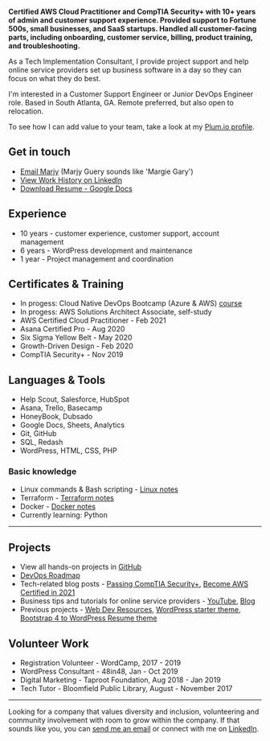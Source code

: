 **Certified AWS Cloud Practitioner and CompTIA Security+ with 10+ years of admin and customer support experience. Provided support to Fortune 500s, small businesses, and SaaS startups. Handled all customer-facing parts, including onboarding, customer service, billing, product training, and troubleshooting.** 

As a Tech Implementation Consultant, I provide project support and help online service providers set up business software in a day so they can focus on what they do best.  

I'm interested in a Customer Support Engineer or Junior DevOps Engineer role. Based in South Atlanta, GA. Remote preferred, but also open to relocation. 

To see how I can add value to your team, take a look at my [Plum.io profile](https://secure.plum.io/p/hk14dNZ_esxZzpK9gEMvXg).

## Get in touch 
- [Email Marjy](mailto:marjyguery+gh@gmail.com) (Marjy Guery sounds like 'Margie Gary')
- [View Work History on LinkedIn](https://www.linkedin.com/in/msguery)
- [Download Resume - Google Docs](https://msguery.net/resume-doc)

## Experience
- 10 years - customer experience, customer support, account management 
- 6 years - WordPress development and maintenance
- 1 year - Project management and coordination

## Certificates & Training
- In progess: Cloud Native DevOps Bootcamp (Azure & AWS) [course](http://cloudskills.io/)
- In progess: AWS Solutions Architect Associate, self-study
- AWS Certified Cloud Practitioner - Feb 2021
- Asana Certified Pro - Aug 2020
- Six Sigma Yellow Belt - May 2020
- Growth-Driven Design - Feb 2020
- CompTIA Security+ - Nov 2019

## Languages & Tools
- Help Scout, Salesforce, HubSpot
- Asana, Trello, Basecamp
- HoneyBook, Dubsado
- Google Docs, Sheets, Analytics
- Git, GitHub
- SQL, Redash
- WordPress, HTML, CSS, PHP

### Basic knowledge
- Linux commands & Bash scripting - [Linux notes](https://github.com/mguery/linux)
- Terraform - [Terraform notes](https://github.com/mguery/terraform) 
- Docker - [Docker notes](https://github.com/mguery/docker)
- Currently learning: Python

---

## Projects
- View all hands-on projects in [GitHub](https://github.com/mguery)
- [DevOps Roadmap](https://mguery.github.io/devops-notes/)
- Tech-related blog posts - [Passing CompTIA Security+](https://msguery.net/passing-the-comptia-securityplus-exam), [Become AWS Certified in 2021](https://msguery.net/aws-certified)
- Business tips and tutorials for online service providers - [YouTube](https://www.youtube.com/channel/UCH45NDaOXaxnGw5RBBgYQOg/videos), [Blog](https://msguery.net/blog)
- Previous projects - [Web Dev Resources](https://mguery.github.io/web-dev), [WordPress starter theme](https://github.com/mguery/base-theme), [Bootstrap 4 to WordPress Resume theme](https://github.com/mguery/bs4-wp-resume)

## Volunteer Work
- Registration Volunteer - WordCamp, 2017 - 2019
- WordPress Consultant - 48in48, Jan - Oct 2019
- Digital Marketing - Taproot Foundation, Aug 2018 - Jan 2019
- Tech Tutor - Bloomfield Public Library, August - November 2017

---

Looking for a company that values diversity and inclusion, volunteering and community involvement with room to grow within the company. If that sounds like you, you can [send me an email](mailto:marjyguery+gh@gmail.com) or connect with me on [LinkedIn](https://www.linkedin.com/in/msguery).
